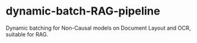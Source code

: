 # dynamic-batch-RAG-pipeline

Dynamic batching for Non-Causal models on Document Layout and OCR, suitable for RAG.
